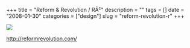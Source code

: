 +++
title = "Reform & Revolution / R&Acirc;&sup2;"
description = ""
tags = []
date = "2008-01-30"
categories = ["design"]
slug = "reform-revolution-r"
+++


 

  <div id="screens-thumbs" class="clearfix">
    <div class="txt-center" id="design-submission"><a href="http://reformrevolution.com/"><img id='bluga-thumbnail-1019' class='bluga-thumbnail large' src='//media.konigi.com/bluga/
wt47f281cbe8497_0.jpg'/></a></div>  
  </div>   
<p><a href="http://reformrevolution.com/">http://reformrevolution.com/</a></p>




